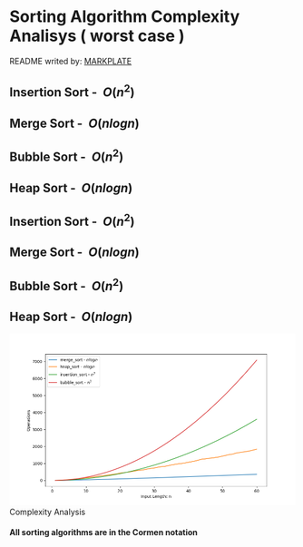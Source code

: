 

**Sorting Algorithm Complexity Analisys ( worst case )**
========================================================

README writed by: [MARKPLATE](https://github.com/cecinuga/markplate)

**Insertion Sort - $\ O(n^2)$**
-------------------------------

**Merge Sort - $\ O(nlog n)$**
------------------------------

**Bubble Sort - $\ O(n^2)$**
----------------------------

**Heap Sort - $\ O(n log n)$**
------------------------------

**Insertion Sort - $\ O(n^2)$**
-------------------------------

**Merge Sort - $\ O(nlog n)$**
------------------------------

**Bubble Sort - $\ O(n^2)$**
----------------------------

**Heap Sort - $\ O(n log n)$**
------------------------------

![](./source/sorting_complexity.png)Complexity Analysis
  

  
#### All sorting algorithms are in the Cormen notation

